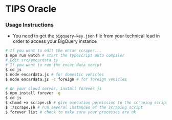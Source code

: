 # TIPS Oracle

### Usage Instructions

* You need to get the `bigquery-key.json` file from your technical lead in order to access your BigQuery instance

```bash
# If you want to edit the encar scraper...
$ npm run watch # start the typescript auto compiler
# Edit src/encardata.ts
# If you want to run the encar data script
$ cd js
$ node encardata.js # for domestic vehicles
$ node encardata.js -c foreign # for foreign vehicles
```

```bash
# on your cloud server, install forever js
$ npm install forever -g
$ cd js
$ chmod +x scrape.sh # give execution permission to the scraping script
$ ./scrape.sh # run several instances of the scraping script
$ forever list # check to make sure your processes are ok
```
